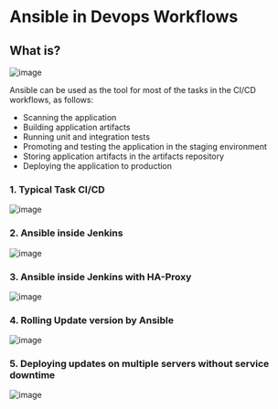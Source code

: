 # Ansible in Devops Workflows

## What is? 

![image](https://user-images.githubusercontent.com/25337881/199393667-49358be1-1a02-4624-a15d-b3f7c6670375.png)

Ansible can be used as the tool for most of the tasks in the CI/CD workflows, as follows:
* Scanning the application
* Building application artifacts
* Running unit and integration tests
* Promoting and testing the application in the staging environment
* Storing application artifacts in the artifacts repository
* Deploying the application to production


### 1. Typical Task CI/CD 

![image](https://user-images.githubusercontent.com/25337881/199393746-fb042c96-e4f5-428f-9dc5-6d51df8ade69.png)


### 2. Ansible inside Jenkins

![image](https://user-images.githubusercontent.com/25337881/199395153-bd6878bf-336c-4b87-98be-ec97e51e6896.png)

### 3. Ansible inside Jenkins with HA-Proxy

![image](https://user-images.githubusercontent.com/25337881/199395235-79715a64-fe9e-481b-917f-38c7611d713d.png)


### 4. Rolling Update version by Ansible

![image](https://user-images.githubusercontent.com/25337881/199395408-b61c2ef0-455d-4923-9c7e-e9987fdd76e7.png)

### 5. Deploying updates on multiple servers without service downtime

![image](https://user-images.githubusercontent.com/25337881/199395678-ddd5d711-354f-482d-9201-68e85a62b91d.png)

